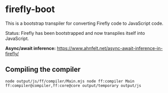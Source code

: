 # firefly-boot
This is a bootstrap transpiler for converting Firefly code to JavaScript code.

Status: Firefly has been bootstrapped and now transpiles itself into JavaScript.

**Async/await inference:** https://www.ahnfelt.net/async-await-inference-in-firefly/

## Compiling the compiler

```
node output/js/ff/compiler/Main.mjs node ff:compiler Main ff:compiler@compiler,ff:core@core output/temporary output/js
```

